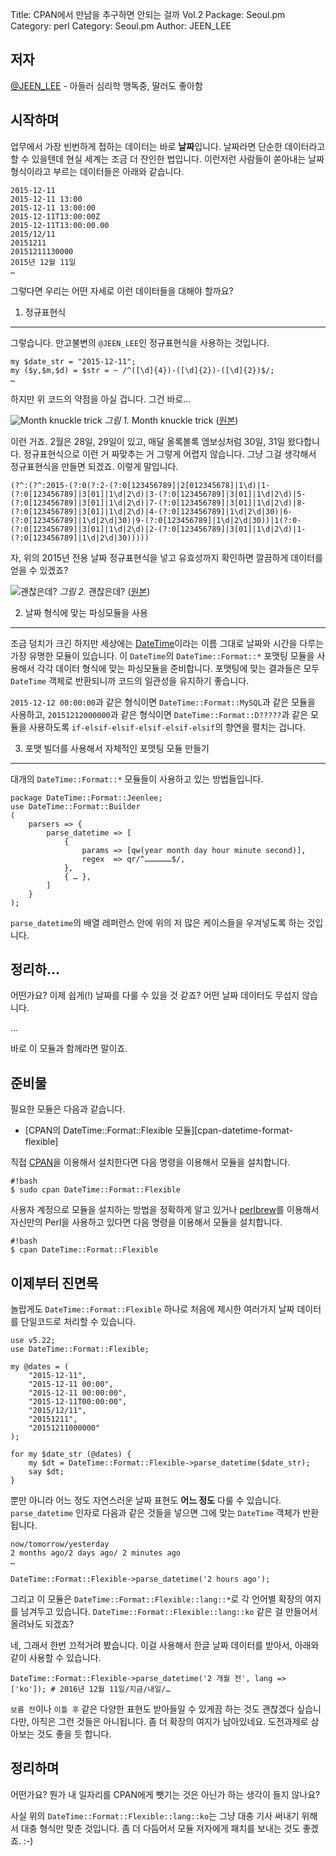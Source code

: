 Title:    CPAN에서 만남을 추구하면 안되는 걸까 Vol.2
Package:  Seoul.pm
Category: perl
Category: Seoul.pm
Author:   JEEN_LEE


저자
-----

[@JEEN_LEE][twitter-jeen_lee] - 아들러 심리학 맹독중, 딸러도 좋아함


시작하며
---------

업무에서 가장 빈번하게 접하는 데이터는 바로 **날짜**입니다.
날짜라면 단순한 데이터라고 할 수 있을텐데 현실 세계는 조금 더 잔인한 법입니다.
이런저런 사람들이 쏟아내는 날짜 형식이라고 부르는 데이터들은 아래와 같습니다.

    2015-12-11
    2015-12-11 13:00
    2015-12-11 13:00:00
    2015-12-11T13:00:00Z
    2015-12-11T13:00:00.00
    2015/12/11
    20151211
    20151211130000
    2015년 12월 11일
    …

그렇다면 우리는 어떤 자세로 이런 데이터들을 대해야 할까요?


1. 정규표현식
--------------

그렇습니다.
만고불변의 `@JEEN_LEE`인 정규표현식을 사용하는 것입니다.

    my $date_str = "2015-12-11";
    my ($y,$m,$d) = $str = ~ /^([\d]{4})-([\d]{2})-([\d]{2})$/;
    …

하지만 위 코드의 약점을 아실 겁니다.
그건 바로…

![Month knuckle trick][img-1-resize]
*그림 1.* Month knuckle trick ([원본][img-1])

이런 거죠.
2월은 28일, 29일이 있고, 매달 올록볼록 엠보싱처럼 30일, 31일 왔다합니다.
정규표현식으로 이런 거 짜맞추는 거 그렇게 어렵지 않습니다.
그냥 그걸 생각해서 정규표현식을 만들면 되겠죠. 이렇게 말입니다.

    (?^:(?^:2015-(?:0(?:2-(?:0[123456789]|2[012345678]|1\d)|1-(?:0[123456789]|3[01]|1\d|2\d)|3-(?:0[123456789]|3[01]|1\d|2\d)|5-(?:0[123456789]|3[01]|1\d|2\d)|7-(?:0[123456789]|3[01]|1\d|2\d)|8-(?:0[123456789]|3[01]|1\d|2\d)|4-(?:0[123456789]|1\d|2\d|30)|6-(?:0[123456789]|1\d|2\d|30)|9-(?:0[123456789]|1\d|2\d|30))|1(?:0-(?:0[123456789]|3[01]|1\d|2\d)|2-(?:0[123456789]|3[01]|1\d|2\d)|1-(?:0[123456789]|1\d|2\d|30)))))

자, 위의 2015년 전용 날짜 정규표현식을 넣고 유효성까지 확인하면 깔끔하게 데이터를 얻을 수 있겠죠?

![괜찮은데?][img-2-resize]
*그림 2.* 괜찮은데? ([원본][img-2])


2. 날짜 형식에 맞는 파싱모듈을 사용
------------------------------------

조금 덩치가 크긴 하지만 세상에는 [DateTime][cpan-datetime]이라는
이름 그대로 날짜와 시간을 다루는 가장 유명한 모듈이 있습니다.
이 `DateTime`의 `DateTime::Format::*` 포맷팅 모듈을 사용해서
각각 데이터 형식에 맞는 파싱모듈을 준비합니다.
포맷팅에 맞는 결과들은 모두 `DateTime` 객체로 반환되니까 코드의 일관성을 유지하기 좋습니다.

`2015-12-12 00:00:00`과 같은 형식이면 `DateTime::Format::MySQL`과 같은 모듈을 사용하고,
`20151212000000`과 같은 형식이면 `DateTime::Format::D?????`과 같은 모듈을 사용하도록
`if-elsif-elsif-elsif-elsif-elsif`의 향연을 펼치는 겁니다.


3. 포맷 빌더를 사용해서 자체적인 포맷팅 모듈 만들기
----------------------------------------------------

대개의 `DateTime::Format::*` 모듈들이 사용하고 있는 방법들입니다.

    package DateTime::Format::Jeenlee;
    use DateTime::Format::Builder
    (
        parsers => {
            parse_datetime => [
                {
                    params => [qw(year month day hour minute second)],
                    regex  => qr/^………………$/,
                },
                { … },
            ]
        }
    );

`parse_datetime`의 배열 레퍼런스 안에 위의 저 많은 케이스들을 우겨넣도록 하는 것입니다.


정리하…
----------

어떤가요? 이제 쉽게(!) 날짜를 다룰 수 있을 것 같죠?
어떤 날짜 데이터도 무섭지 않습니다.

...

바로 이 모듈과 함께라면 말이죠.


준비물
-------

필요한 모듈은 다음과 같습니다.

- [CPAN의 DateTime::Format::Flexible 모듈][cpan-datetime-format-flexible]

직접 [CPAN][cpan]을 이용해서 설치한다면 다음 명령을 이용해서 모듈을 설치합니다.

    #!bash
    $ sudo cpan DateTime::Format::Flexible

사용자 계정으로 모듈을 설치하는 방법을 정확하게 알고 있거나
[perlbrew][home-perlbrew]를 이용해서 자신만의 Perl을 사용하고 있다면
다음 명령을 이용해서 모듈을 설치합니다.

    #!bash
    $ cpan DateTime::Format::Flexible


이제부터 진면목
----------------

놀랍게도 `DateTime::Format::Flexible` 하나로
처음에 제시한 여러가지 날짜 데이터를 단일코드로 처리할 수 있습니다.

    use v5.22;
    use DateTime::Format::Flexible;

    my @dates = (
        "2015-12-11",
        "2015-12-11 00:00",
        "2015-12-11 00:00:00",
        "2015-12-11T00:00:00",
        "2015/12/11",
        "20151211",
        "20151211000000"
    );

    for my $date_str (@dates) {
        my $dt = DateTime::Format::Flexible->parse_datetime($date_str);
        say $dt;
    }

뿐만 아니라 어느 정도 자연스러운 날짜 표현도 **어느 정도** 다룰 수 있습니다.
`parse_datetime` 인자로 다음과 같은 것들을 넣으면 그에 맞는 `DateTime` 객체가 반환됩니다.

    now/tomorrow/yesterday
    2 months ago/2 days ago/ 2 minutes ago
    …

    DateTime::Format::Flexible->parse_datetime('2 hours ago');

그리고 이 모듈은 `DateTime::Format::Flexible::lang::*`로 각 언어별 확장의 여지를 남겨두고 있습니다.
`DateTime::Format::Flexible::lang::ko` 같은 걸 만들어서 올려놔도 되겠죠?

<script src="https://gist.github.com/JEEN/3d05660a0fee0305a911.js"></script>

네, 그래서 한번 끄적거려 봤습니다.
이걸 사용해서 한글 날짜 데이터를 받아서, 아래와 같이 사용할 수 있습니다.

    DateTime::Format::Flexible->parse_datetime('2 개월 전', lang => ['ko']); # 2016년 12월 11일/지금/내일/…

`보름 전`이나 `이틀 후` 같은 다양한 표현도 받아들일 수 있게끔
하는 것도 괜찮겠다 싶습니다만, 아직은 그런 것들은 아니됩니다.
좀 더 확장의 여지가 남아있네요. 도전과제로 삼아보는 것도 좋을 듯 합니다.


정리하며
---------

어떤가요? 뭔가 내 일자리를 CPAN에게 뺏기는 것은 아닌가 하는 생각이 들지 않나요?

사실 위의 `DateTime::Format::Flexible::lang::ko`는
그냥 대충 기사 써내기 위해서 대충 형식만 맞춘 것입니다.
좀 더 다듬어서 모듈 저자에게 패치를 보내는 것도 좋겠죠. :-)


[img-1]:          2015-12-14-1.jpg
[img-2]:          2015-12-14-2.png

[img-1-resize]:   2015-12-14-1_r.jpg
[img-2-resize]:   2015-12-14-2_r.png


[cpan-datetime]:        https://metacpan.org/pod/DateTime
[cpan-time-moment]:     https://metacpan.org/pod/Time::Moment
[cpan]:                 http://www.cpan.org/
[home-perlbrew]:        http://perlbrew.pl/
[twitter-jeen_lee]:     http://twitter.com/#!/JEEN_LEE
